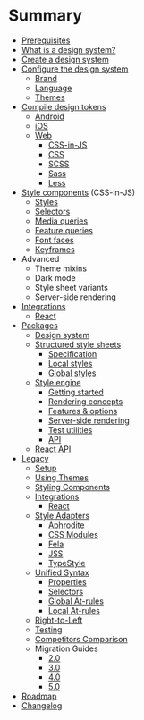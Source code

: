 # Summary

- [Prerequisites](./prerequisites.md)
- [What is a design system?](./about-system.md)
- [Create a design system](./create-system.md)
- [Configure the design system](./config/README.md)
  - [Brand](./config/brand.md)
  - [Language](./config/language.md)
  - [Themes](./config/themes.md)
- [Compile design tokens](./compile-tokens.md)
  - [Android](./formats/android/README.md)
  - [iOS](./formats/ios/README.md)
  - [Web](./formats/web/README.md)
    - [CSS-in-JS](./formats/web/css-in-js.md)
    - [CSS](./formats/web/css.md)
    - [SCSS](./formats/web/scss.md)
    - [Sass](./formats/web/sass.md)
    - [Less](./formats/web/less.md)
- [Style components](./style-components.md) (CSS-in-JS)
  - [Styles](./packages/style/concepts.md#styles)
  - [Selectors](./packages/style/concepts.md#rules)
  - [Media queries](./packages/style/concepts.md#media-queries)
  - [Feature queries](./packages/style/concepts.md#feature-queries)
  - [Font faces](./packages/style/concepts.md#font-faces)
  - [Keyframes](./packages/style/concepts.md#keyframes)
- Advanced
  - Theme mixins
  - Dark mode
  - Style sheet variants
  - Server-side rendering
- [Integrations](./integrations.md)
  - [React](./packages/react/README.md)
- [Packages](./packages/README.md)
  - [Design system](./packages/system/README.md)
  - [Structured style sheets](./packages/sss/README.md)
    - [Specification](./packages/sss/spec.md)
    - [Local styles](./packages/sss/local.md)
    - [Global styles](./packages/sss/global.md)
  - [Style engine](./packages/style/README.md)
    - [Getting started](./packages/style/setup.md)
    - [Rendering concepts](./packages/style/concepts.md)
    - [Features & options](./packages/style/options.md)
    - [Server-side rendering](./packages/style/ssr.md)
    - [Test utilities](./packages/style/testing.md)
    - [API](./packages/style/api.md)
  - [React API](./packages/react/README.md)
- [Legacy](./legacy/README.md)
  - [Setup](./legacy/setup.md)
  - [Using Themes](./legacy/theme.md)
  - [Styling Components](./legacy/style.md)
  - [Integrations](./legacy/integrations/README.md)
    - [React](./legacy/integrations/react.md)
  - [Style Adapters](./legacy/adapters/README.md)
    - [Aphrodite](./legacy/adapters/aphrodite.md)
    - [CSS Modules](./legacy/adapters/css-modules.md)
    - [Fela](./legacy/adapters/fela.md)
    - [JSS](./legacy/adapters/jss.md)
    - [TypeStyle](./legacy/adapters/typestyle.md)
  - [Unified Syntax](./legacy/unified/README.md)
    - [Properties](./legacy/unified/properties.md)
    - [Selectors](./legacy/unified/selectors.md)
    - [Global At-rules](./legacy/unified/global-at.md)
    - [Local At-rules](./legacy/unified/local-at.md)
  - [Right-to-Left](./legacy/rtl.md)
  - [Testing](./legacy/testing.md)
  - [Competitors Comparison](./legacy/comparison.md)
  - Migration Guides
    - [2.0](./legacy/migrate/2.0.md)
    - [3.0](./legacy/migrate/3.0.md)
    - [4.0](./legacy/migrate/4.0.md)
    - [5.0](./legacy/migrate/5.0.md)
- [Roadmap](https://github.com/milesj/aesthetic/blob/master/ROADMAP.md)
- [Changelog](https://github.com/milesj/aesthetic/blob/master/CHANGELOG.md)
